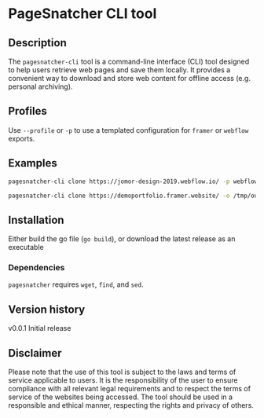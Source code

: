 # PageSnatcher CLI tool

## Description

The `pagesnatcher-cli` tool is a command-line interface (CLI) tool designed to help users retrieve web pages and save them locally. It provides a convenient way to download and store web content for offline access (e.g. personal archiving).

## Profiles
Use `--profile` or `-p` to use a templated configuration for `framer` or `webflow` exports.

## Examples
```sh
pagesnatcher-cli clone https://jomor-design-2019.webflow.io/ -p webflow

pagesnatcher-cli clone https://demoportfolio.framer.website/ -o /tmp/output -z zippedFolder.zip -p framer
```

## Installation
Either build the go file (`go build`), or download the latest release as an executable

### Dependencies

`pagesnatcher` requires `wget`, `find`, and `sed`.

## Version history

v0.0.1 Initial release

## Disclaimer

Please note that the use of this tool is subject to the laws and terms of service applicable to users. It is the responsibility of the user to ensure compliance with all relevant legal requirements and to respect the terms of service of the websites being accessed. The tool should be used in a responsible and ethical manner, respecting the rights and privacy of others.
